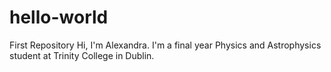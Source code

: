 # hello-world
First Repository
Hi, I'm Alexandra. I'm a final year Physics and Astrophysics student at Trinity College in Dublin. 
